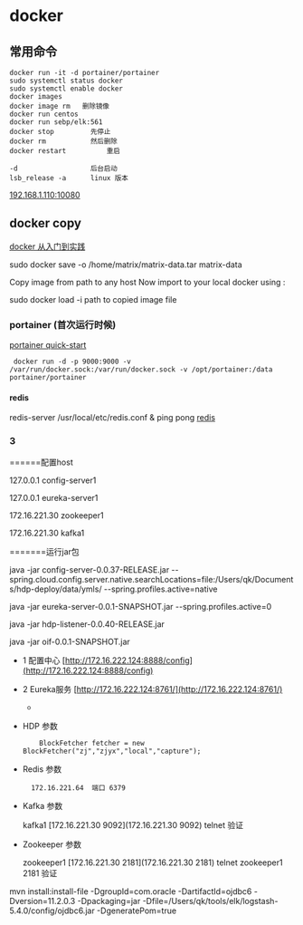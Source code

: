# docker

## 常用命令

    docker run -it -d portainer/portainer
    sudo systemctl status docker	
    sudo systemctl enable docker
    docker images
    docker image rm   删除镜像
    docker run centos
    docker run sebp/elk:561
    docker stop			先停止
    docker rm 			然后删除
    docker restart  		重启

    -d 					后台启动
    lsb_release -a		linux 版本

[192.168.1.110:10080](http://192.168.1.110:10080/users/password/edit?reset_password_token=14EdmNJqYCjs1-PXYW1P)


##  docker copy

[docker 从入门到实践](https://yeasy.gitbooks.io/docker_practice/content/image/list.html)

sudo docker save -o /home/matrix/matrix-data.tar matrix-data

Copy image from path to any host Now import to your local docker using :

sudo docker load -i  path to copied image file

### portainer (首次运行时候)

[portainer quick-start](https://portainer.readthedocs.io/en/stable/deployment.html#quick-start)

     docker run -d -p 9000:9000 -v /var/run/docker.sock:/var/run/docker.sock -v /opt/portainer:/data portainer/portainer

#### redis

  redis-server /usr/local/etc/redis.conf &
  ping
  pong
  [redis](http://www.cnblogs.com/lhj588/p/3517208.html)

### 3

  ======配置host

127.0.0.1 config-server1

127.0.0.1 eureka-server1

172.16.221.30 zookeeper1

172.16.221.30 kafka1


=======运行jar包

java -jar config-server-0.0.37-RELEASE.jar --spring.cloud.config.server.native.searchLocations=file:/Users/qk/Documents/hdp-deploy/data/ymls/ --spring.profiles.active=native

java -jar eureka-server-0.0.1-SNAPSHOT.jar --spring.profiles.active=0

java -jar hdp-listener-0.0.40-RELEASE.jar

java -jar oif-0.0.1-SNAPSHOT.jar

* 1 配置中心 [http://172.16.222.124:8888/config](http://172.16.222.124:8888/config)

* 2 Eureka服务 [http://172.16.222.124:8761/](http://172.16.222.124:8761/)

  * 

* HDP 参数

          BlockFetcher fetcher = new BlockFetcher("zj","zjyx","local","capture");

* Redis 参数

        172.16.221.64  端口 6379

* Kafka 参数

    kafka1 [172.16.221.30 9092](172.16.221.30 9092) telnet 验证

* Zookeeper 参数

    zookeeper1 [172.16.221.30 2181](172.16.221.30 2181)  telnet zookeeper1 2181 验证

mvn install:install-file -DgroupId=com.oracle -DartifactId=ojdbc6 -Dversion=11.2.0.3 -Dpackaging=jar -Dfile=/Users/qk/tools/elk/logstash-5.4.0/config/ojdbc6.jar -DgeneratePom=true
    